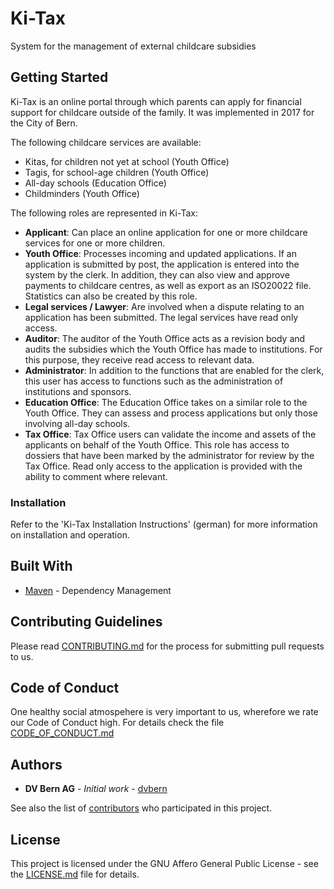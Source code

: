 # Ki-Tax

System for the management of external childcare subsidies

## Getting Started

Ki-Tax is an online portal through which parents can apply for financial support for childcare outside of the family. It was implemented in 2017 for the City of Bern.
 
The following childcare services are available:
 
* Kitas, for children not yet at school (Youth Office)
* Tagis, for school-age children (Youth Office)
* All-day schools (Education Office)
* Childminders (Youth Office)

The following roles are represented in Ki-Tax:
 
* **Applicant**: Can place an online application for one or more childcare services for one or more children.
* **Youth Office**: Processes incoming and updated applications. If an application is submitted by post, the application is entered into the system by the clerk. In addition, they can also view and approve payments to childcare centres, as well as export as an ISO20022 file. Statistics can also be created by this role.
* **Legal services / Lawyer**: Are involved when a dispute relating to an application has been submitted. The legal services have read only access.
* **Auditor**: The auditor of the Youth Office acts as a revision body and audits the subsidies which the Youth Office has made to institutions. For this purpose, they receive read access to relevant data.
* **Administrator**: In addition to the functions that are enabled for the clerk, this user has access to functions such as the administration of institutions and sponsors.
* **Education Office**: The Education Office takes on a similar role to the Youth Office.  They can assess and process applications but only those involving all-day schools.
* **Tax Office**: Tax Office users can validate the income and assets of the applicants on behalf of the Youth Office. This role has access to dossiers that have been marked by the administrator for review by the Tax Office. Read only access to the application is provided with the ability to comment where relevant.

### Installation

Refer to the 'Ki-Tax Installation Instructions' (german) for more information on installation and operation.

## Built With

* [Maven](https://maven.apache.org/) - Dependency Management

## Contributing Guidelines

Please read [CONTRIBUTING.md](CONTRIBUTING.md) for the process for submitting pull requests to us.

## Code of Conduct

One healthy social atmospehere is very important to us, wherefore we rate our Code of Conduct high.
 For details check the file [CODE_OF_CONDUCT.md](CODE_OF_CONDUCT.md)

## Authors

* **DV Bern AG** - *Initial work* - [dvbern](https://github.com/dvbern)

See also the list of [contributors](https://github.com/StadtBern/Ki-Tax/contributors)
 who participated in this project.

## License

This project is licensed under the GNU Affero General Public License - see the [LICENSE.md](LICENSE.md) file for details.

